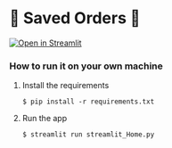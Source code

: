 # 🍟 Saved Orders 🍔


[![Open in Streamlit](https://static.streamlit.io/badges/streamlit_badge_black_white.svg)](https://blank-app-template.streamlit.app/)

### How to run it on your own machine

1. Install the requirements
   ```
   $ pip install -r requirements.txt
   ```

2. Run the app

   ```
   $ streamlit run streamlit_Home.py
   ```
